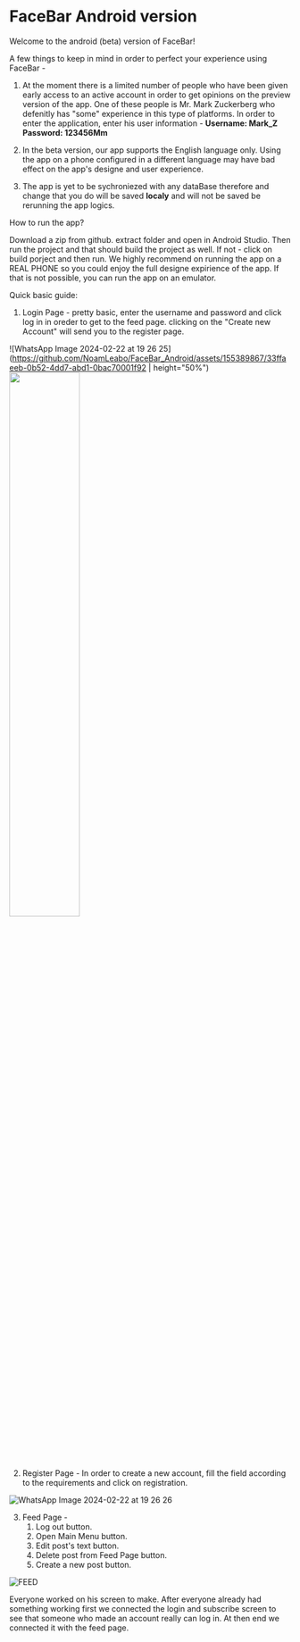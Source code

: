 # FaceBar Android version
Welcome to the android (beta) version of FaceBar!

A few things to keep in mind in order to perfect your experience using FaceBar - 

  1) At the moment there is a limited number of people who have been given early
     access to an active account in order to get opinions on the preview version
     of the app. One of these people is Mr. Mark Zuckerberg who defenitly has 
     "some" experience in this type of platforms. 
     In order to enter the application, enter his user information -
     **Username: Mark_Z**
     **Password: 123456Mm**
  
  2)  In the beta version, our app supports the English language only.
      Using the app on a phone configured in a different language may have
      bad effect on the app's designe and user experience.

  3)  The app is yet to be sychroniezed with any dataBase therefore and change 
      that you do will be saved **localy** and will not be saved be rerunning 
      the app logics.


How to run the app?

Download a zip from github. extract folder and open in Android Studio.
Then run the project and that should build the project as well. 
If not - click on build porject and then run.
We highly recommend on running the app on a REAL PHONE so you could enjoy the full 
designe expirience of the app. If that is not possible, you can run the app on an 
emulator.

Quick basic guide:

1) Login Page - pretty basic, enter the username and password and click log in in oreder to get to the
   feed page. clicking on the "Create new Account" will send you to the register page.
   
![WhatsApp Image 2024-02-22 at 19 26 25](https://github.com/NoamLeabo/FaceBar_Android/assets/155389867/33ffaeeb-0b52-4dd7-abd1-0bac70001f92 | height="50%")
<img src="[https://github.com/favicon.ico](https://github.com/NoamLeabo/FaceBar_Android/assets/155389867/33ffaeeb-0b52-4dd7-abd1-0bac70001f92)" height="50%">

2) Register Page - In order to create a new account, fill the field according to the requirements and click on registration.

![WhatsApp Image 2024-02-22 at 19 26 26](https://github.com/NoamLeabo/FaceBar_Android/assets/155389867/0dfd5273-83be-4eeb-a4f6-253dbd327b20)

3) Feed Page - 
    1. Log out button.
    2. Open Main Menu button.
    3. Edit post's text button.
    4. Delete post from Feed Page button.
    5. Create a new post button.

![FEED](https://github.com/NoamLeabo/FaceBar_Android/assets/155389867/d0bfec7a-760f-413f-a9a9-35210dea0660)


Everyone worked on his screen to make. After everyone already had something working
first we connected the login and subscribe screen to see that someone who made an account
really can log in. At then end we connected it with the feed page.





